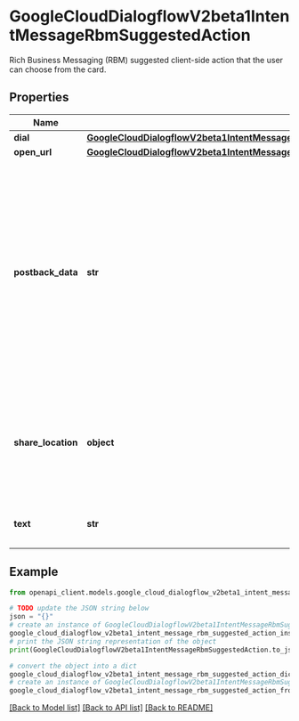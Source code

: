 # GoogleCloudDialogflowV2beta1IntentMessageRbmSuggestedAction

Rich Business Messaging (RBM) suggested client-side action that the user can choose from the card.

## Properties

Name | Type | Description | Notes
------------ | ------------- | ------------- | -------------
**dial** | [**GoogleCloudDialogflowV2beta1IntentMessageRbmSuggestedActionRbmSuggestedActionDial**](GoogleCloudDialogflowV2beta1IntentMessageRbmSuggestedActionRbmSuggestedActionDial.md) |  | [optional] 
**open_url** | [**GoogleCloudDialogflowV2beta1IntentMessageRbmSuggestedActionRbmSuggestedActionOpenUri**](GoogleCloudDialogflowV2beta1IntentMessageRbmSuggestedActionRbmSuggestedActionOpenUri.md) |  | [optional] 
**postback_data** | **str** | Opaque payload that the Dialogflow receives in a user event when the user taps the suggested action. This data will be also forwarded to webhook to allow performing custom business logic. | [optional] 
**share_location** | **object** | Opens the device&#39;s location chooser so the user can pick a location to send back to the agent. | [optional] 
**text** | **str** | Text to display alongside the action. | [optional] 

## Example

```python
from openapi_client.models.google_cloud_dialogflow_v2beta1_intent_message_rbm_suggested_action import GoogleCloudDialogflowV2beta1IntentMessageRbmSuggestedAction

# TODO update the JSON string below
json = "{}"
# create an instance of GoogleCloudDialogflowV2beta1IntentMessageRbmSuggestedAction from a JSON string
google_cloud_dialogflow_v2beta1_intent_message_rbm_suggested_action_instance = GoogleCloudDialogflowV2beta1IntentMessageRbmSuggestedAction.from_json(json)
# print the JSON string representation of the object
print(GoogleCloudDialogflowV2beta1IntentMessageRbmSuggestedAction.to_json())

# convert the object into a dict
google_cloud_dialogflow_v2beta1_intent_message_rbm_suggested_action_dict = google_cloud_dialogflow_v2beta1_intent_message_rbm_suggested_action_instance.to_dict()
# create an instance of GoogleCloudDialogflowV2beta1IntentMessageRbmSuggestedAction from a dict
google_cloud_dialogflow_v2beta1_intent_message_rbm_suggested_action_from_dict = GoogleCloudDialogflowV2beta1IntentMessageRbmSuggestedAction.from_dict(google_cloud_dialogflow_v2beta1_intent_message_rbm_suggested_action_dict)
```
[[Back to Model list]](../README.md#documentation-for-models) [[Back to API list]](../README.md#documentation-for-api-endpoints) [[Back to README]](../README.md)


